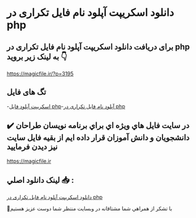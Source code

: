 # دانلود اسکریپت آپلود نام فایل تکراری در php

## برای دریافت دانلود اسکریپت آپلود نام فایل تکراری در php به لینک زیر بروید 👇

https://magicfile.ir/?p=3195

## تگ های فایل

-[اسکریپت آپلود فایل php](https://magicfile.ir/product/%d8%af%d8%a7%d9%86%d9%84%d9%88%d8%af-%d8%a7%d8%b3%da%a9%d8%b1%db%8c%d9%be%d8%aa-%d8%a2%d9%be%d9%84%d9%88%d8%af-%d9%86%d8%a7%d9%85-%d9%81%d8%a7%db%8c%d9%84-%d8%aa%da%a9%d8%b1%d8%a7%d8%b1%db%8c-%d8%af%d8%b1-php/)-[آپلود نام فایل تکراری در php](https://magicfile.ir/product/%d8%af%d8%a7%d9%86%d9%84%d9%88%d8%af-%d8%a7%d8%b3%da%a9%d8%b1%db%8c%d9%be%d8%aa-%d8%a2%d9%be%d9%84%d9%88%d8%af-%d9%86%d8%a7%d9%85-%d9%81%d8%a7%db%8c%d9%84-%d8%aa%da%a9%d8%b1%d8%a7%d8%b1%db%8c-%d8%af%d8%b1-php/)

## ✔️ در سايت فايل هاي ويژه اي براي برنامه نويسان طراحان دانشجويان و دانش آموزان قرار داده ايم از بقيه فايل سايت نيز ديدن فرماييد

https://magicfile.ir


## لينک دانلود اصلي 📥 :

[دانلود اسکریپت آپلود نام فایل تکراری در php](https://magicfile.ir/product/%d8%af%d8%a7%d9%86%d9%84%d9%88%d8%af-%d8%a7%d8%b3%da%a9%d8%b1%db%8c%d9%be%d8%aa-%d8%a2%d9%be%d9%84%d9%88%d8%af-%d9%86%d8%a7%d9%85-%d9%81%d8%a7%db%8c%d9%84-%d8%aa%da%a9%d8%b1%d8%a7%d8%b1%db%8c-%d8%af%d8%b1-php/) 


🙏با تشکر از همراهي شما مشتاقانه در وبسایت منتظر شما دوست عزیز هستیم

